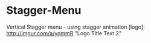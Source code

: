 # Stagger-Menu
Vertical Stagger menu - using stagger animation
[logo]: http://imgur.com/a/yqmmR "Logo Title Text 2"
